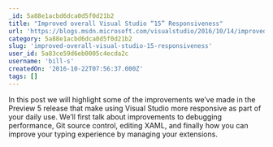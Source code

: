 ```yaml
---
_id: 5a88e1acbd6dca0d5f0d21b2
title: "Improved overall Visual Studio “15” Responsiveness"
url: 'https://blogs.msdn.microsoft.com/visualstudio/2016/10/14/improved-overall-visual-studio-15-responsiveness/'
category: 5a88e1acbd6dca0d5f0d21b2
slug: 'improved-overall-visual-studio-15-responsiveness'
user_id: 5a83ce59d6eb0005c4ecda2c
username: 'bill-s'
createdOn: '2016-10-22T07:56:37.000Z'
tags: []
---
```


In this post we will highlight some of the improvements we’ve made in the Preview 5 release that make using Visual Studio more responsive as part of your daily use. We’ll first talk about improvements to debugging performance, Git source control, editing XAML, and finally how you can improve your typing experience by managing your extensions.
